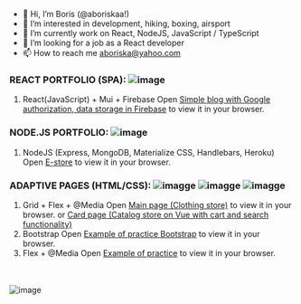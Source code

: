 - 👋 Hi, I’m Boris (@aboriskaa!)
- 👀 I’m interested in development, hiking, boxing, airsport
- 🌱 I’m currently work on React, NodeJS, JavaScript / TypeScript 
- 💞️ I’m looking for a job as a React developer
- 📫 How to reach me aboriska@yahoo.com



### REACT PORTFOLIO (SPA): ![image](https://img.shields.io/badge/React-20232A?style=for-the-badge&logo=react&logoColor=61DAFB) 
1. React(JavaScript) + Mui + Firebase 
Open [Simple blog with Google authorization, data storage in Firebase](https://blogapp-850b9.web.app/) to view it in your browser.


### NODE.JS PORTFOLIO: ![image](https://img.shields.io/badge/Node.js-339933?style=for-the-badge&logo=nodedotjs&logoColor=white) 
1. NodeJS (Express, MongoDB, Materialize CSS, Handlebars, Heroku)
Open [E-store](https://node-express-courses.herokuapp.com/) to view it in your browser.


### ADAPTIVE PAGES (HTML/CSS): ![imagge](https://img.shields.io/badge/HTML5-E34F26?style=for-the-badge&logo=html5&logoColor=white) ![imagge](https://img.shields.io/badge/CSS3-1572B6?style=for-the-badge&logo=css3&logoColor=white) ![imagge](https://img.shields.io/badge/Vue.js-35495E?style=for-the-badge&logo=vuedotjs&logoColor=4FC08D)
1. Grid + Flex + @Media 
Open [Main page (Clothing store)](https://aboriskaa.github.io/gb_professional_html_css_coding/) to view it in your browser.
or [Card page (Catalog store on Vue with cart and search functionality)](https://aboriskaa.github.io/gb_professional_html_css_coding/catalog/)
2. Bootstrap 
Open [Example of practice Bootstrap](https://aboriskaa.github.io/coursera_html_css_js/module3-solution/) to view it in your browser.
3. Flex + @Media
Open [Example of practice](https://aboriskaa.github.io/gb_html_css_base/) to view it in your browser.

<!---
<div id="header" align="center">
  <img src="https://www.zeluslugi.ru/upload/news/news20190426-2.gif" width="270px"/>
</div>

aboriskaa/aboriskaa is a ✨ special ✨ repository because its `README.md` (this file) appears on your GitHub profile.
You can click the Preview link to take a look at your changes.
--->
<br><br>
![image](https://www.codewars.com/users/aboriskaa/badges/large)
              
